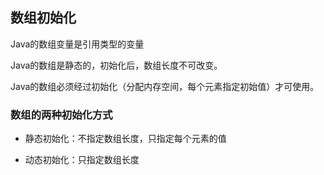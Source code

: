## 数组初始化

Java的数组变量是引用类型的变量

Java的数组是静态的，初始化后，数组长度不可改变。

Java的数组必须经过初始化（分配内存空间，每个元素指定初始值）才可使用。

### 数组的两种初始化方式

* 静态初始化：不指定数组长度，只指定每个元素的值

* 动态初始化：只指定数组长度